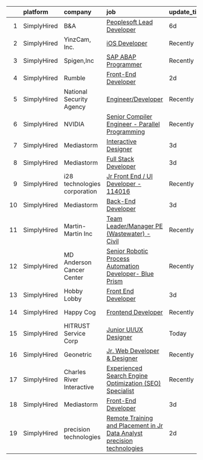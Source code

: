 

|    | platform    | company                      | job                                                                                                                                                                                       | update_time   | location          |
|---:|:------------|:-----------------------------|:------------------------------------------------------------------------------------------------------------------------------------------------------------------------------------------|:--------------|:------------------|
|  1 | SimplyHired | B&A                          | [Peoplesoft Lead Developer](https://www.simplyhired.com/job/bBNGgyR5G5vJC_mFZIoRufBvQvUEynGIFcQoXx7OsRMAKFe5iqpGMg?q=interactive+developer)                                               | 6d            | Washington, DC    |
|  2 | SimplyHired | YinzCam, Inc.                | [iOS Developer](https://www.simplyhired.com/job/O7s3dealHuxhU0MGhoaMnfOJziqVEUTHKEJtlDWUSPF8S_dqWf-8-Q?q=interactive+developer)                                                           | Recently      | Pittsburgh, PA    |
|  3 | SimplyHired | Spigen,Inc                   | [SAP ABAP Programmer](https://www.simplyhired.com/job/EeOILJaUHBwOmv-KwMZSRq6TouMXKZNT9I5WH-7XUseGrcqO0Qgaag?q=interactive+developer)                                                     | Recently      | Irvine, CA        |
|  4 | SimplyHired | Rumble                       | [Front-End Developer](https://www.simplyhired.com/job/bUb-koRtw6WMEJuktq7DdeTGp-W3wNlQyc3QvbxNQbnpaLQMQGudzw?q=interactive+developer)                                                     | 2d            | Remote            |
|  5 | SimplyHired | National Security Agency     | [Engineer/Developer](https://www.simplyhired.com/job/rU-hnyEm4aftp_Pk_LTBANXxjBo0R4m_HnFH6tfyx_zCfTN6WMa0mQ?q=interactive+developer)                                                      | Recently      | Fort Meade, MD    |
|  6 | SimplyHired | NVIDIA                       | [Senior Compiler Engineer - Parallel Programming](https://www.simplyhired.com/job/nqz-WGtWutIDG5Le2KKZplN1vMyRamJYDyFsNvw-D5Kn042rkEHbVA?q=interactive+developer)                         | Recently      | Santa Clara, CA   |
|  7 | SimplyHired | Mediastorm                   | [Interactive Designer](https://www.simplyhired.com/job/W-HBLVIngZbFZyvxEllgsapIGhgpD8gUwkWGKoG-nraEYCkIeV5STw?q=interactive+developer)                                                    | 3d            | Los Gatos, CA     |
|  8 | SimplyHired | Mediastorm                   | [Full Stack Developer](https://www.simplyhired.com/job/Vm3L3oH_3-ZlNlGCUeqQC1ecD2G1pcm_Szmh63dDqZBZyptIjSv1Yw?q=interactive+developer)                                                    | 3d            | Los Gatos, CA     |
|  9 | SimplyHired | i28 technologies corporation | [Jr Front End / UI Developer - 114016](https://www.simplyhired.com/job/Hcb6gtEbVOES2F_LxS_zRBYefc5j7K0CW1z46VjvDMFciawUY5jUjQ?q=interactive+developer)                                    | Recently      | Wellston, OH      |
| 10 | SimplyHired | Mediastorm                   | [Back-End Developer](https://www.simplyhired.com/job/qT1n0KK_wZXGiu6hpw11BTUU3oc4CcEF_t1Fjy9E9xO4kY2vgGlL4Q?q=interactive+developer)                                                      | 3d            | Los Gatos, CA     |
| 11 | SimplyHired | Martin-Martin Inc            | [Team Leader/Manager PE (Wastewater) - Civil](https://www.simplyhired.com/job/ekaskZnN6VLfXCfwe6Zd_NxEzGgD92gaKHll49kCGVTFf1KGwGKj-A?q=interactive+developer)                             | Recently      | Remote            |
| 12 | SimplyHired | MD Anderson Cancer Center    | [Senior Robotic Process Automation Developer- Blue Prism](https://www.simplyhired.com/job/ZumOiMM4PEN7EnA6OLIR1VXOLqIqMZ3X9MA9r6k_OSiXkKGnESY73g?q=interactive+developer)                 | Recently      | Houston, TX       |
| 13 | SimplyHired | Hobby Lobby                  | [Front End Developer](https://www.simplyhired.com/job/4qpZnWvQtkOrKjKONP8RAa2Hz477Bo2oHQ9JPYAm9UKf_wyN4VV-ug?q=interactive+developer)                                                     | 3d            | Oklahoma City, OK |
| 14 | SimplyHired | Happy Cog                    | [Frontend Developer](https://www.simplyhired.com/job/5oV0DWc8XZcVCbj1aWi8kg03a3VvchPETVwReJ1X099PYioEBgdXzQ?q=interactive+developer)                                                      | Recently      | United States     |
| 15 | SimplyHired | HITRUST Service Corp         | [Junior UI/UX Designer](https://www.simplyhired.com/job/zst4km36_B2tckH_VS4XOKBDUmxUu1dOd-VHtKd-3o8Cow__FIA4Ag?q=interactive+developer)                                                   | Today         | Frisco, TX        |
| 16 | SimplyHired | Geonetric                    | [Jr. Web Developer & Designer](https://www.simplyhired.com/job/dhDc24BcS6AyWf9gMzBN9kHjkzrQww2OPj1jDdwk2hWkV6LsWfqA5g?q=interactive+developer)                                            | Recently      | Remote            |
| 17 | SimplyHired | Charles River Interactive    | [Experienced Search Engine Optimization (SEO) Specialist](https://www.simplyhired.com/job/2P3IU5TZjibQyfY2M80rvV0vZpN6FS3gLWXNp-1ECa9hx2FpJRWJ6g?q=interactive+developer)                 | Recently      | Lowell, MA        |
| 18 | SimplyHired | Mediastorm                   | [Front-End Developer](https://www.simplyhired.com/job/ZCebIz8oJJ2uW9UzrTgfI993ZiKtDKf-3zPvJoCIKcT-KHqup77-2w?q=interactive+developer)                                                     | 3d            | Los Gatos, CA     |
| 19 | SimplyHired | precision technologies       | [Remote Training and Placement in Jr Data Analyst precision technologies](https://www.simplyhired.com/job/TnwlPAfZMYqkH6WV3D3HEBRZ-kmliFEGeGJIKz0OPx2GckuDpzOIMg?q=interactive+developer) | 2d            | Remote            |